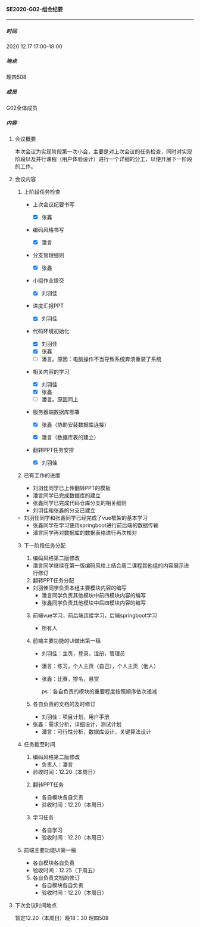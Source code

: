 #### SE2020-G02-组会纪要

-----

##### 时间

2020 12.17 17:00-18:00

##### 地点

理四508

##### 成员

G02全体成员

##### 内容

1. 会议概要

   ​		本次会议为实现阶段第一次小会，主要是对上次会议的任务检查，同时对实现阶段以及并行课程（用户体验设计）进行一个详细的分工，以便开展下一阶段的工作。
   
2. 会议内容

   1. 上阶段任务检查
      
      - 上次会议纪要书写
        - [x] 张鑫
      - 编码风格书写
        - [x] 潘言
      - 分支管理细则
        - [x] 张鑫
      - 小组作业提交
        - [x] 刘羽佳
      - 进度汇报PPT
        - [x] 刘羽佳
      - 代码环境初始化
        - [x] 刘羽佳
        - [x] 张鑫
        - [ ] 潘言。原因：电脑操作不当导致系统奔溃重装了系统
      - 相关内容的学习
        - [x] 刘羽佳
        - [x] 张鑫
        - [ ] 潘言。原因同上
      - 服务器端数据库部署
      
        - [x] 张鑫（协助安装数据库连接）
      
        - [x] 潘言（数据库表的建立）
      - 翻转PPT任务安排
        - [x] 刘羽佳
      
   2. 已有工作的进度
   
      - 刘羽佳同学已上传翻转PPT的模板
      - 潘言同学已完成数据库的建立
      - 张鑫同学已完成代码仓库分支的相关细则
      - 刘羽佳和张鑫的分支已建立
   - 刘羽佳同学和张鑫同学已经完成了vue框架的基本学习
      - 张鑫同学在学习使用springboot进行前后端的数据传输
      - 潘言同学再对数据库的数据表格进行再次核对
   
   3. 下一阶段任务分配
   
      1. 编码风格第二版修改
         
      - 潘言同学继续在第一版编码风格上结合周二课程其他组的内容展示进行修订
      2. 翻转PPT任务分配
      - 刘羽佳同学负责本组主要模块内容的编写
         - 潘言同学负责其他模块中前四模块内容的编写
         - 张鑫同学负责其他模块中后四模块内容的编写
   
      3. 前端vue学习，前后端连接学习，后端springboot学习
   
         - 所有人

      4. 前端主要功能的UI做出第一稿

         - 刘羽佳：主页，登录，注册，管理员

         - 潘言：练习，个人主页（自己），个人主页（他人）

         - 张鑫：比赛，排名，悬赏

           ps：各自负责的模块的重要程度按照顺序依次递减

      5. 各自负责的文档的及时修订

         - 刘羽佳：项目计划，用户手册
      - 张鑫：需求分析，详细设计，测试计划
         - 潘言：可行性分析，数据库设计，关键算法设计

   4. 任务截至时间
      1. 编码风格第二版修改
         - 负责人：潘言
      - 验收时间：12.20（本周日）
   
      2. 翻转PPT任务
         - 各自模块各自负责
         - 验收时间：12.20（本周日）

      3. 学习任务
         - 各自学习
         - 验收时间：12.20（本周日）
   4. 前端主要功能UI第一稿
         - 各自模块各自负责
         - 验收时间：12.25（下周五）
   
      5. 各自负责文档的修订
         - 各自模块各自负责
         - 验收时间：12.20（本周日）

4. 下次会议时间地点

   暂定12.20（本周日）晚18：30 理四508

   ​		

